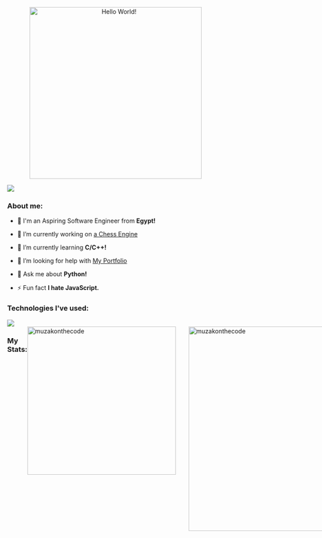 <div style="text-align: center;"> 
  <img width="400" src="https://readme-typing-svg.herokuapp.com?font=JetBrains+Mono&weight=600&size=30&duration=2500&width=535&lines=Hi,+I'm+Muhammad;Here's+What+I+do;Web+Development;App+Development;HACKING+as+a+hobby"  alt="Hello World!"/>
</div>

![](https://komarev.com/ghpvc/?username=muzakonthecode&color=blueviolet)

<h3 align="left">About me:</h3>

- 👨 I'm an Aspiring Software Engineer from **Egypt!**

- 🔭 I’m currently working on [a Chess Engine](https://github.com/muzakonthecode/Chessi)

- 🌱 I’m currently learning **C/C++!**

- 🤝 I’m looking for help with [My Portfolio](https://github.com/muzakonthecode/myPortfolio)

- 💬 Ask me about **Python!**

- ⚡ Fun fact **I hate JavaScript.**

<div>
  <h3 align="left">Technologies I've used:</h3>
  <div align="left">
    <img src="https://skillicons.dev/icons?i=html,css,js,bootstrap,jquery,ts,react,angular,nodejs,py,c,git,linux" />
  </div>
</div>

<div style="display: flex;" align="left">
  <h3 align="left">My Stats:</h3>
  <img width="345" style="margin-right: 30px;" src="https://github-readme-stats.vercel.app/api/top-langs?username=muzakonthecode&theme=gotham&show_icons=true&locale=en&layout=compact&hide_border=true" alt="muzakonthecode" />
  <img width="476" src="https://github-readme-stats.vercel.app/api?username=muzakonthecode&theme=gotham&show_icons=true&locale=en&hide_border=true" alt="muzakonthecode" />
  <img align="center" src="https://github-readme-streak-stats.herokuapp.com/?user=muzakonthecode&theme=gotham&hide_border=true" alt="muzakonthecode" />
</div>
